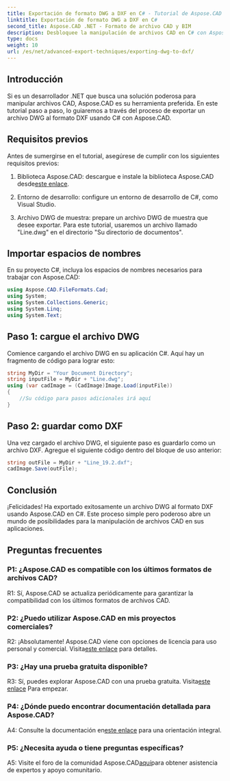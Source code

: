 ```yaml
---
title: Exportación de formato DWG a DXF en C# - Tutorial de Aspose.CAD
linktitle: Exportación de formato DWG a DXF en C#
second_title: Aspose.CAD .NET - Formato de archivo CAD y BIM
description: Desbloquee la manipulación de archivos CAD en C# con Aspose.CAD. Aprenda a exportar DWG a DXF sin esfuerzo. Siga nuestra guía paso a paso para una integración perfecta.
type: docs
weight: 10
url: /es/net/advanced-export-techniques/exporting-dwg-to-dxf/
---
```

## Introducción

Si es un desarrollador .NET que busca una solución poderosa para manipular archivos CAD, Aspose.CAD es su herramienta preferida. En este tutorial paso a paso, lo guiaremos a través del proceso de exportar un archivo DWG al formato DXF usando C# con Aspose.CAD.

## Requisitos previos

Antes de sumergirse en el tutorial, asegúrese de cumplir con los siguientes requisitos previos:

1.  Biblioteca Aspose.CAD: descargue e instale la biblioteca Aspose.CAD desde[este enlace](https://releases.aspose.com/cad/net/).

2. Entorno de desarrollo: configure un entorno de desarrollo de C#, como Visual Studio.

3. Archivo DWG de muestra: prepare un archivo DWG de muestra que desee exportar. Para este tutorial, usaremos un archivo llamado "Line.dwg" en el directorio "Su directorio de documentos".

## Importar espacios de nombres

En su proyecto C#, incluya los espacios de nombres necesarios para trabajar con Aspose.CAD:

```csharp
using Aspose.CAD.FileFormats.Cad;
using System;
using System.Collections.Generic;
using System.Linq;
using System.Text;
```

## Paso 1: cargue el archivo DWG

Comience cargando el archivo DWG en su aplicación C#. Aquí hay un fragmento de código para lograr esto:

```csharp
string MyDir = "Your Document Directory";
string inputFile = MyDir + "Line.dwg";
using (var cadImage = (CadImage)Image.Load(inputFile))
{
    //Su código para pasos adicionales irá aquí
}
```

## Paso 2: guardar como DXF

Una vez cargado el archivo DWG, el siguiente paso es guardarlo como un archivo DXF. Agregue el siguiente código dentro del bloque de uso anterior:

```csharp
string outFile = MyDir + "Line_19.2.dxf";
cadImage.Save(outFile);
```

## Conclusión

¡Felicidades! Ha exportado exitosamente un archivo DWG al formato DXF usando Aspose.CAD en C#. Este proceso simple pero poderoso abre un mundo de posibilidades para la manipulación de archivos CAD en sus aplicaciones.

## Preguntas frecuentes

### P1: ¿Aspose.CAD es compatible con los últimos formatos de archivos CAD?

R1: Sí, Aspose.CAD se actualiza periódicamente para garantizar la compatibilidad con los últimos formatos de archivos CAD.

### P2: ¿Puedo utilizar Aspose.CAD en mis proyectos comerciales?

 R2: ¡Absolutamente! Aspose.CAD viene con opciones de licencia para uso personal y comercial. Visita[este enlace](https://purchase.aspose.com/buy) para detalles.

### P3: ¿Hay una prueba gratuita disponible?

 R3: Sí, puedes explorar Aspose.CAD con una prueba gratuita. Visita[este enlace](https://releases.aspose.com/) Para empezar.

### P4: ¿Dónde puedo encontrar documentación detallada para Aspose.CAD?

 A4: Consulte la documentación en[este enlace](https://reference.aspose.com/cad/net/) para una orientación integral.

### P5: ¿Necesita ayuda o tiene preguntas específicas?

 A5: Visite el foro de la comunidad Aspose.CAD[aquí](https://forum.aspose.com/c/cad/19)para obtener asistencia de expertos y apoyo comunitario.